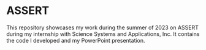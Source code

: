 # ASSERT
This repository showcases my work during the summer of 2023 on ASSERT during my internship with Science Systems and Applications, Inc. It contains the code I developed and my PowerPoint presentation.
